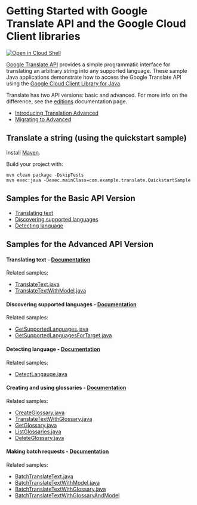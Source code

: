 # Getting Started with Google Translate API and the Google Cloud Client libraries

<a href="https://console.cloud.google.com/cloudshell/open?git_repo=https://github.com/GoogleCloudPlatform/java-docs-samples&page=editor&open_in_editor=translate/cloud-client/README.md">
<img alt="Open in Cloud Shell" src ="http://gstatic.com/cloudssh/images/open-btn.png"></a>

[Google Translate API][translate] provides a simple programmatic interface for translating an
arbitrary string into any supported language.
These sample Java applications demonstrate how to access the Google Translate API using
the [Google Cloud Client Library for Java][google-cloud-java].

[translate]: https://cloud.google.com/translate/docs/
[google-cloud-java]: https://github.com/GoogleCloudPlatform/google-cloud-java

Translate has two API versions: basic and advanced. For more info on the difference, see the
[editions](https://cloud.google.com/translate/docs/editions) documentation page.
- [Introducing Translation Advanced](https://cloud.google.com/translate/docs/intro-to-v3)
- [Migrating to Advanced](https://cloud.google.com/translate/docs/migrate-to-v3)

## Translate a string (using the quickstart sample)

Install [Maven](http://maven.apache.org/).

Build your project with:

	mvn clean package -DskipTests
    mvn exec:java -Dexec.mainClass=com.example.translate.QuickstartSample

## Samples for the Basic API Version
 - [Translating text](https://cloud.google.com/translate/docs/basic/translating-text)
 - [Discovering supported languages](https://cloud.google.com/translate/docs/basic/discovering-supported-languages)
 - [Detecting language](https://cloud.google.com/translate/docs/basic/detecting-language)

## Samples for the Advanced API Version

#### Translating text - [Documentation](https://cloud.google.com/translate/docs/advanced/translating-text-v3)
Related samples:
 - [TranslateText.java](src/main/java/com/example/translate/TranslateText.java)
 - [TranslateTextWithModel.java](src/main/java/com/example/translate/TranslateTextWithModel.java)

#### Discovering supported languages - [Documentation](https://cloud.google.com/translate/docs/advanced/discovering-supported-languages-v3)
Related samples:
 - [GetSupportedLanguages.java](src/main/java/com/example/translate/GetSupportedLanguages.java)
 - [GetSupportedLanguagesForTarget.java](src/main/java/com/example/translate/GetSupportedLanguagesForTarget.java) 

#### Detecting language - [Documentation](https://cloud.google.com/translate/docs/advanced/detecting-language-v3)
Related samples:
 - [DetectLangauge.java](src/main/java/com/example/translate/DetectLanguage.java)

#### Creating and using glossaries - [Documentation](https://cloud.google.com/translate/docs/advanced/glossary)
Related samples:
 - [CreateGlossary.java](src/main/java/com/example/translate/CreateGlossary.java)
 - [TranslateTextWithGlossary.java](src/main/java/com/example/translate/TranslateTextWithGlossary.java)
 - [GetGlossary.java](src/main/java/com/example/translate/GetGlossary.java)
 - [ListGlossaries.java](src/main/java/com/example/translate/ListGlossaries.java)
 - [DeleteGlossary.java](src/main/java/com/example/translate/DeleteGlossary.java)

#### Making batch requests - [Documentation](https://cloud.google.com/translate/docs/advanced/batch-translation)
Related samples:
 - [BatchTranslateText.java](src/main/java/com/example/translate/BatchTranslateText.java)
 - [BatchTranslateTextWithModel.java](src/main/java/com/example/translate/BatchTranslateTextWithModel.java)
 - [BatchTranslateTextWithGlossary.java](src/main/java/com/example/translate/BatchTranslateTextWithGlossary.java)
 - [BatchTranslateTextWithGlossaryAndModel](src/main/java/com/example/translate/BatchTranslateTextWithGlossaryAndModel.java)